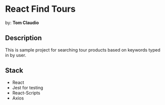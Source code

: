 # React Find Tours
by: **Tom Claudio**

## Description
This is sample project for searching tour products based on keywords typed in by user.

## Stack
* React
* Jest for testing
* React-Scripts
* Axios